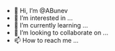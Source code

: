 - 👋 Hi, I’m @ABunev
- 👀 I’m interested in ...
- 🌱 I’m currently learning ...
- 💞️ I’m looking to collaborate on ...
- 📫 How to reach me ...

<!---
ABunev/ABunev is a ✨ special ✨ repository because its `README.md` (this file) appears on your GitHub profile.
You can click the Preview link to take a look at your changes.
--->
